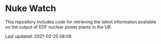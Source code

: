 # Nuke Watch

This repository includes code for retrieving the latest information available on the output of EDF nuclear power plants in the UK.

Last updated: 2021-02-25 08:06